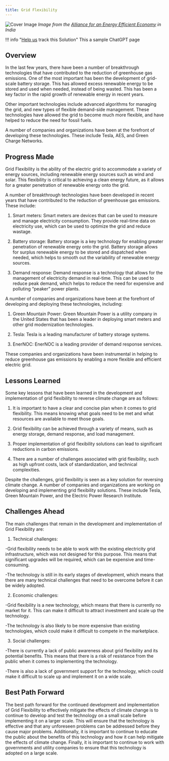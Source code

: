 ```yaml
---
title: Grid Flexibility
---
```


![Cover Image](img/grid-flexibility.jpg)
_Image from the [Alliance for an Energy Efficient Economy](https://aeee.in/why-indian-grid-operators-need-to-acknowledge-demand-flexibility-for-optimal-grid-operation/) in India_

!!! info "[Help us](../../contribute) track this Solution"
    This a sample ChatGPT page

## Overview

In the last few years, there have been a number of breakthrough technologies that have contributed to the reduction of greenhouse gas emissions. One of the most important has been the development of grid-scale battery storage. This has allowed excess renewable energy to be stored and used when needed, instead of being wasted. This has been a key factor in the rapid growth of renewable energy in recent years.

Other important technologies include advanced algorithms for managing the grid, and new types of flexible demand-side management. These technologies have allowed the grid to become much more flexible, and have helped to reduce the need for fossil fuels.

A number of companies and organizations have been at the forefront of developing these technologies. These include Tesla, AES, and Green Charge Networks.

## Progress Made

Grid Flexibility is the ability of the electric grid to accommodate a variety of energy sources, including renewable energy sources such as wind and solar. This flexibility is critical to achieving a clean energy future, as it allows for a greater penetration of renewable energy onto the grid.

A number of breakthrough technologies have been developed in recent years that have contributed to the reduction of greenhouse gas emissions. These include:

1. Smart meters: Smart meters are devices that can be used to measure and manage electricity consumption. They provide real-time data on electricity use, which can be used to optimize the grid and reduce wastage.

2. Battery storage: Battery storage is a key technology for enabling greater penetration of renewable energy onto the grid. Battery storage allows for surplus renewable energy to be stored and dispatched when needed, which helps to smooth out the variability of renewable energy sources.

3. Demand response: Demand response is a technology that allows for the management of electricity demand in real-time. This can be used to reduce peak demand, which helps to reduce the need for expensive and polluting “peaker” power plants.

A number of companies and organizations have been at the forefront of developing and deploying these technologies, including:

1. Green Mountain Power: Green Mountain Power is a utility company in the United States that has been a leader in deploying smart meters and other grid modernization technologies.

2. Tesla: Tesla is a leading manufacturer of battery storage systems.

3. EnerNOC: EnerNOC is a leading provider of demand response services.

These companies and organizations have been instrumental in helping to reduce greenhouse gas emissions by enabling a more flexible and efficient electric grid.

## Lessons Learned

Some key lessons that have been learned in the development and implementation of grid flexibility to reverse climate change are as follows: 

1. It is important to have a clear and concise plan when it comes to grid flexibility. This means knowing what goals need to be met and what resources are available to meet those goals.

2. Grid flexibility can be achieved through a variety of means, such as energy storage, demand response, and load management.

3. Proper implementation of grid flexibility solutions can lead to significant reductions in carbon emissions.

4. There are a number of challenges associated with grid flexibility, such as high upfront costs, lack of standardization, and technical complexities.

Despite the challenges, grid flexibility is seen as a key solution for reversing climate change. A number of companies and organizations are working on developing and implementing grid flexibility solutions. These include Tesla, Green Mountain Power, and the Electric Power Research Institute.

## Challenges Ahead

The main challenges that remain in the development and implementation of Grid Flexibility are:

1. Technical challenges:

-Grid flexibility needs to be able to work with the existing electricity grid infrastructure, which was not designed for this purpose. This means that significant upgrades will be required, which can be expensive and time-consuming.

-The technology is still in its early stages of development, which means that there are many technical challenges that need to be overcome before it can be widely adopted.

2. Economic challenges:

-Grid flexibility is a new technology, which means that there is currently no market for it. This can make it difficult to attract investment and scale up the technology.

-The technology is also likely to be more expensive than existing technologies, which could make it difficult to compete in the marketplace.

3. Social challenges:

-There is currently a lack of public awareness about grid flexibility and its potential benefits. This means that there is a risk of resistance from the public when it comes to implementing the technology.

-There is also a lack of government support for the technology, which could make it difficult to scale up and implement it on a wide scale.

## Best Path Forward

The best path forward for the continued development and implementation of Grid Flexibility to effectively mitigate the effects of climate change is to continue to develop and test the technology on a small scale before implementing it on a larger scale. This will ensure that the technology is effective and that any unforeseen problems can be addressed before they cause major problems. Additionally, it is important to continue to educate the public about the benefits of this technology and how it can help mitigate the effects of climate change. Finally, it is important to continue to work with governments and utility companies to ensure that this technology is adopted on a large scale.
